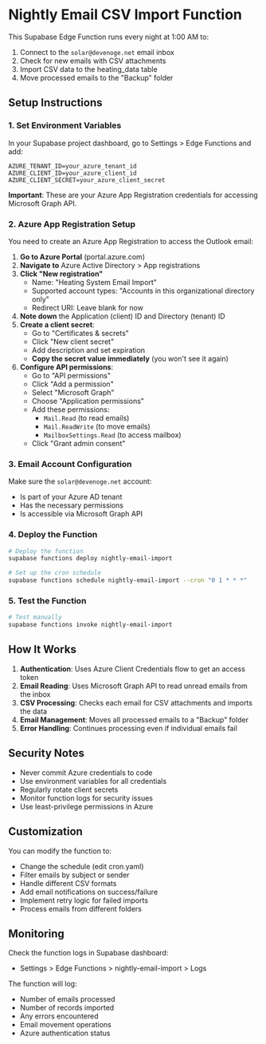 # Nightly Email CSV Import Function

This Supabase Edge Function runs every night at 1:00 AM to:

1. Connect to the `solar@devenoge.net` email inbox
2. Check for new emails with CSV attachments
3. Import CSV data to the heating_data table
4. Move processed emails to the "Backup" folder

## Setup Instructions

### 1. Set Environment Variables

In your Supabase project dashboard, go to Settings > Edge Functions and add:

```
AZURE_TENANT_ID=your_azure_tenant_id
AZURE_CLIENT_ID=your_azure_client_id
AZURE_CLIENT_SECRET=your_azure_client_secret
```

**Important**: These are your Azure App Registration credentials for accessing Microsoft Graph API.

### 2. Azure App Registration Setup

You need to create an Azure App Registration to access the Outlook email:

1. **Go to Azure Portal** (portal.azure.com)
2. **Navigate to** Azure Active Directory > App registrations
3. **Click "New registration"**
   - Name: "Heating System Email Import"
   - Supported account types: "Accounts in this organizational directory only"
   - Redirect URI: Leave blank for now
4. **Note down** the Application (client) ID and Directory (tenant) ID
5. **Create a client secret**:
   - Go to "Certificates & secrets"
   - Click "New client secret"
   - Add description and set expiration
   - **Copy the secret value immediately** (you won't see it again)
6. **Configure API permissions**:
   - Go to "API permissions"
   - Click "Add a permission"
   - Select "Microsoft Graph"
   - Choose "Application permissions"
   - Add these permissions:
     - `Mail.Read` (to read emails)
     - `Mail.ReadWrite` (to move emails)
     - `MailboxSettings.Read` (to access mailbox)
   - Click "Grant admin consent"

### 3. Email Account Configuration

Make sure the `solar@devenoge.net` account:
- Is part of your Azure AD tenant
- Has the necessary permissions
- Is accessible via Microsoft Graph API

### 4. Deploy the Function

```bash
# Deploy the function
supabase functions deploy nightly-email-import

# Set up the cron schedule
supabase functions schedule nightly-email-import --cron "0 1 * * *"
```

### 5. Test the Function

```bash
# Test manually
supabase functions invoke nightly-email-import
```

## How It Works

1. **Authentication**: Uses Azure Client Credentials flow to get an access token
2. **Email Reading**: Uses Microsoft Graph API to read unread emails from the inbox
3. **CSV Processing**: Checks each email for CSV attachments and imports the data
4. **Email Management**: Moves all processed emails to a "Backup" folder
5. **Error Handling**: Continues processing even if individual emails fail

## Security Notes

- Never commit Azure credentials to code
- Use environment variables for all credentials
- Regularly rotate client secrets
- Monitor function logs for security issues
- Use least-privilege permissions in Azure

## Customization

You can modify the function to:
- Change the schedule (edit cron.yaml)
- Filter emails by subject or sender
- Handle different CSV formats
- Add email notifications on success/failure
- Implement retry logic for failed imports
- Process emails from different folders

## Monitoring

Check the function logs in Supabase dashboard:
- Settings > Edge Functions > nightly-email-import > Logs

The function will log:
- Number of emails processed
- Number of records imported
- Any errors encountered
- Email movement operations
- Azure authentication status